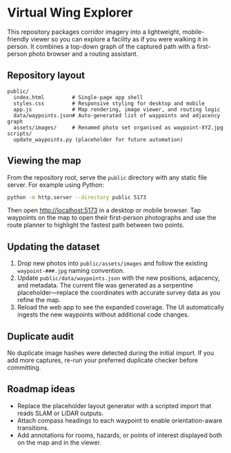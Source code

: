 # Virtual Wing Explorer

This repository packages corridor imagery into a lightweight, mobile-friendly viewer so you can explore a facility as if you were walking it in person. It combines a top-down graph of the captured path with a first-person photo browser and a routing assistant.

## Repository layout

```
public/
  index.html         # Single-page app shell
  styles.css         # Responsive styling for desktop and mobile
  app.js             # Map rendering, image viewer, and routing logic
  data/waypoints.json# Auto-generated list of waypoints and adjacency graph
  assets/images/     # Renamed photo set organised as waypoint-XYZ.jpg
scripts/
  update_waypoints.py (placeholder for future automation)
```

## Viewing the map

From the repository root, serve the `public` directory with any static file server. For example using Python:

```bash
python -m http.server --directory public 5173
```

Then open <http://localhost:5173> in a desktop or mobile browser. Tap waypoints on the map to open their first-person photographs and use the route planner to highlight the fastest path between two points.

## Updating the dataset

1. Drop new photos into `public/assets/images` and follow the existing `waypoint-###.jpg` naming convention.
2. Update `public/data/waypoints.json` with the new positions, adjacency, and metadata. The current file was generated as a serpentine placeholder—replace the coordinates with accurate survey data as you refine the map.
3. Reload the web app to see the expanded coverage. The UI automatically ingests the new waypoints without additional code changes.

## Duplicate audit

No duplicate image hashes were detected during the initial import. If you add more captures, re-run your preferred duplicate checker before committing.

## Roadmap ideas

- Replace the placeholder layout generator with a scripted import that reads SLAM or LiDAR outputs.
- Attach compass headings to each waypoint to enable orientation-aware transitions.
- Add annotations for rooms, hazards, or points of interest displayed both on the map and in the viewer.
